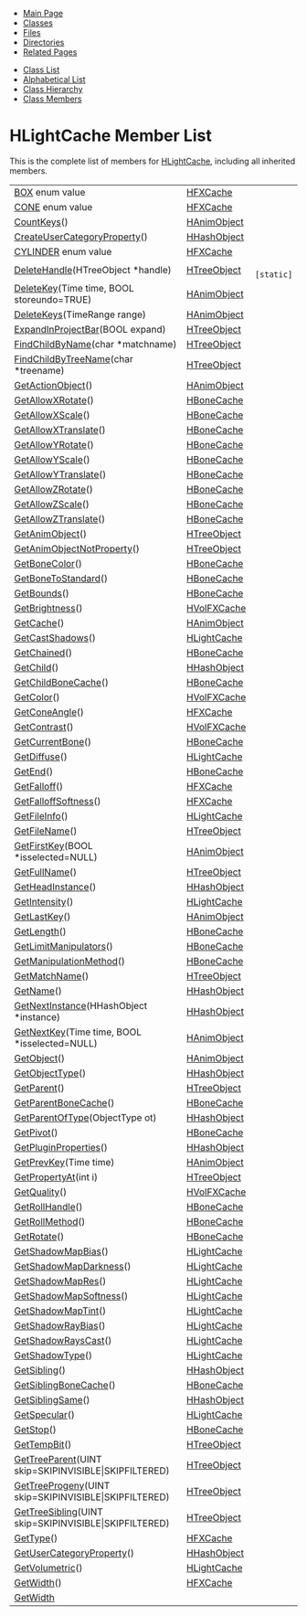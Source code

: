 <div class="tabs">

- [Main Page](index.md)
- <span id="current">[Classes](annotated.md)</span>
- [Files](files.md)
- [Directories](dirs.md)
- [Related Pages](pages.md)

</div>

<div class="tabs">

- [Class List](annotated.md)
- [Alphabetical List](classes.md)
- [Class Hierarchy](hierarchy.md)
- [Class Members](functions.md)

</div>

# HLightCache Member List

This is the complete list of members for <a href="classHLightCache.md" class="el">HLightCache</a>, including all inherited members.

|  |  |  |
|----|----|----|
| <a href="classHFXCache.md#dca29a1140aadadfd92b34a02fa516efe657cce1913c857166b0475f18668ef5" class="el">BOX</a> enum value | <a href="classHFXCache.md" class="el">HFXCache</a> |  |
| <a href="classHFXCache.md#dca29a1140aadadfd92b34a02fa516efc55b85dc15b00950104cb1ac870876a5" class="el">CONE</a> enum value | <a href="classHFXCache.md" class="el">HFXCache</a> |  |
| <a href="classHAnimObject.md#668ef951fe37165d284b57859a5a9ade" class="el">CountKeys</a>() | <a href="classHAnimObject.md" class="el">HAnimObject</a> |  |
| <a href="classHHashObject.md#9aa03709064628d1993ac2d7194d83cf" class="el">CreateUserCategoryProperty</a>() | <a href="classHHashObject.md" class="el">HHashObject</a> |  |
| <a href="classHFXCache.md#dca29a1140aadadfd92b34a02fa516efddec32fe897072b48368b1abe03de2aa" class="el">CYLINDER</a> enum value | <a href="classHFXCache.md" class="el">HFXCache</a> |  |
| <a href="classHTreeObject.md#68a56f970bf31e136b0855e2de4ac987" class="el">DeleteHandle</a>(HTreeObject \*handle) | <a href="classHTreeObject.md" class="el">HTreeObject</a> | ` [static]` |
| <a href="classHAnimObject.md#7bfea42385b70e86e14242d01506fd65" class="el">DeleteKey</a>(Time time, BOOL storeundo=TRUE) | <a href="classHAnimObject.md" class="el">HAnimObject</a> |  |
| <a href="classHAnimObject.md#ffd2c64958c237628fc3c8d613636eaf" class="el">DeleteKeys</a>(TimeRange range) | <a href="classHAnimObject.md" class="el">HAnimObject</a> |  |
| <a href="classHTreeObject.md#b185755bbb59d784cfb72664b3e478a7" class="el">ExpandInProjectBar</a>(BOOL expand) | <a href="classHTreeObject.md" class="el">HTreeObject</a> |  |
| <a href="classHTreeObject.md#ab3ce178e828b1b54051bd4f219e271a" class="el">FindChildByName</a>(char \*matchname) | <a href="classHTreeObject.md" class="el">HTreeObject</a> |  |
| <a href="classHTreeObject.md#3b0b70f3e9001b04fcec593ca1a22420" class="el">FindChildByTreeName</a>(char \*treename) | <a href="classHTreeObject.md" class="el">HTreeObject</a> |  |
| <a href="classHAnimObject.md#7f4814e03bdbe2508c6ed4160fb55d7d" class="el">GetActionObject</a>() | <a href="classHAnimObject.md" class="el">HAnimObject</a> |  |
| <a href="classHBoneCache.md#0d4e118a27febf18c7292f5ba61b43d3" class="el">GetAllowXRotate</a>() | <a href="classHBoneCache.md" class="el">HBoneCache</a> |  |
| <a href="classHBoneCache.md#36e6eddf1284af76b67a5f81f57e6a6b" class="el">GetAllowXScale</a>() | <a href="classHBoneCache.md" class="el">HBoneCache</a> |  |
| <a href="classHBoneCache.md#939bcec2905d4c14204c0db43a6aaf6f" class="el">GetAllowXTranslate</a>() | <a href="classHBoneCache.md" class="el">HBoneCache</a> |  |
| <a href="classHBoneCache.md#739a5e167f5510165e7f2e9050e88041" class="el">GetAllowYRotate</a>() | <a href="classHBoneCache.md" class="el">HBoneCache</a> |  |
| <a href="classHBoneCache.md#d4764835c664336693200f6bfeb1b9e4" class="el">GetAllowYScale</a>() | <a href="classHBoneCache.md" class="el">HBoneCache</a> |  |
| <a href="classHBoneCache.md#daf3a6e642de7a461550fbbf7242c94d" class="el">GetAllowYTranslate</a>() | <a href="classHBoneCache.md" class="el">HBoneCache</a> |  |
| <a href="classHBoneCache.md#ff91af58db38458b37665645f647bf39" class="el">GetAllowZRotate</a>() | <a href="classHBoneCache.md" class="el">HBoneCache</a> |  |
| <a href="classHBoneCache.md#4c7a58f30a62da3efd1af566b7f39f74" class="el">GetAllowZScale</a>() | <a href="classHBoneCache.md" class="el">HBoneCache</a> |  |
| <a href="classHBoneCache.md#223f91a0b1de17e13a95a5f7645fc8bb" class="el">GetAllowZTranslate</a>() | <a href="classHBoneCache.md" class="el">HBoneCache</a> |  |
| <a href="classHTreeObject.md#3d44b30ac7fcf929e97c61fa6970c5f1" class="el">GetAnimObject</a>() | <a href="classHTreeObject.md" class="el">HTreeObject</a> |  |
| <a href="classHTreeObject.md#5433fa82f429c17bcc63866680b58754" class="el">GetAnimObjectNotProperty</a>() | <a href="classHTreeObject.md" class="el">HTreeObject</a> |  |
| <a href="classHBoneCache.md#f874f6f9a097bd96887f22d26d64ad3e" class="el">GetBoneColor</a>() | <a href="classHBoneCache.md" class="el">HBoneCache</a> |  |
| <a href="classHBoneCache.md#a573ef0d3c4edccc3e1b01a594da82b0" class="el">GetBoneToStandard</a>() | <a href="classHBoneCache.md" class="el">HBoneCache</a> |  |
| <a href="classHBoneCache.md#290ff228cbcee1825af7d3d7440d7fa5" class="el">GetBounds</a>() | <a href="classHBoneCache.md" class="el">HBoneCache</a> |  |
| <a href="classHVolFXCache.md#80b5ad334425697424d8c9869097ebd0" class="el">GetBrightness</a>() | <a href="classHVolFXCache.md" class="el">HVolFXCache</a> |  |
| <a href="classHAnimObject.md#7c3338fc6e08706ddad054b1525ab709" class="el">GetCache</a>() | <a href="classHAnimObject.md" class="el">HAnimObject</a> |  |
| <a href="classHLightCache.md#39772af3de1b053ab64e068db75410c6" class="el">GetCastShadows</a>() | <a href="classHLightCache.md" class="el">HLightCache</a> |  |
| <a href="classHBoneCache.md#c657778ef0580dc8d6f47320853cbd45" class="el">GetChained</a>() | <a href="classHBoneCache.md" class="el">HBoneCache</a> |  |
| <a href="classHHashObject.md#3da8b1d86f721bfb3262ab8f42d0b7e9" class="el">GetChild</a>() | <a href="classHHashObject.md" class="el">HHashObject</a> |  |
| <a href="classHBoneCache.md#fc081323b0e35d76b80274b170cd8867" class="el">GetChildBoneCache</a>() | <a href="classHBoneCache.md" class="el">HBoneCache</a> |  |
| <a href="classHVolFXCache.md#a356b04322d3bf7aab1603877fb41c86" class="el">GetColor</a>() | <a href="classHVolFXCache.md" class="el">HVolFXCache</a> |  |
| <a href="classHFXCache.md#bf608352a135e1e57c2cfdea0e44180d" class="el">GetConeAngle</a>() | <a href="classHFXCache.md" class="el">HFXCache</a> |  |
| <a href="classHVolFXCache.md#df8714f76967f516090b5434e67340d8" class="el">GetContrast</a>() | <a href="classHVolFXCache.md" class="el">HVolFXCache</a> |  |
| <a href="classHBoneCache.md#db4a871cefb6385afcb3e7779e9539b0" class="el">GetCurrentBone</a>() | <a href="classHBoneCache.md" class="el">HBoneCache</a> |  |
| <a href="classHLightCache.md#75d44c7c54551f25270529c9e66469fc" class="el">GetDiffuse</a>() | <a href="classHLightCache.md" class="el">HLightCache</a> |  |
| <a href="classHBoneCache.md#eaea84cb0d49827aebc23dc5ce16d498" class="el">GetEnd</a>() | <a href="classHBoneCache.md" class="el">HBoneCache</a> |  |
| <a href="classHFXCache.md#b2ee7500ffc872302aec148199bc2d95" class="el">GetFalloff</a>() | <a href="classHFXCache.md" class="el">HFXCache</a> |  |
| <a href="classHFXCache.md#c1cfc09b47dca346d65c0641a874d60b" class="el">GetFalloffSoftness</a>() | <a href="classHFXCache.md" class="el">HFXCache</a> |  |
| <a href="classHLightCache.md#5158778c75932b3f5cce79855150386f" class="el">GetFileInfo</a>() | <a href="classHLightCache.md" class="el">HLightCache</a> |  |
| <a href="classHTreeObject.md#441760acf64ee395f3bf55dea6470fc6" class="el">GetFileName</a>() | <a href="classHTreeObject.md" class="el">HTreeObject</a> |  |
| <a href="classHAnimObject.md#eb35d3d43f0898362662c5e86e43e3fb" class="el">GetFirstKey</a>(BOOL \*isselected=NULL) | <a href="classHAnimObject.md" class="el">HAnimObject</a> |  |
| <a href="classHTreeObject.md#c2d927d82e5a3a64640c06443f40bf73" class="el">GetFullName</a>() | <a href="classHTreeObject.md" class="el">HTreeObject</a> |  |
| <a href="classHHashObject.md#5616a8d6197ea5f43bfb5cbf3f9b8f5e" class="el">GetHeadInstance</a>() | <a href="classHHashObject.md" class="el">HHashObject</a> |  |
| <a href="classHLightCache.md#f22275518d1b0a15454747f7a57f2677" class="el">GetIntensity</a>() | <a href="classHLightCache.md" class="el">HLightCache</a> |  |
| <a href="classHAnimObject.md#0379dcc491904356edfc1e090ba496f8" class="el">GetLastKey</a>() | <a href="classHAnimObject.md" class="el">HAnimObject</a> |  |
| <a href="classHBoneCache.md#0670dbd645d0e24b7f8f78d5c15d6aca" class="el">GetLength</a>() | <a href="classHBoneCache.md" class="el">HBoneCache</a> |  |
| <a href="classHBoneCache.md#6b72919921ce7e1b096d1b22f39ad775" class="el">GetLimitManipulators</a>() | <a href="classHBoneCache.md" class="el">HBoneCache</a> |  |
| <a href="classHBoneCache.md#a3ea59d2292f93bf2cd480f0c183a551" class="el">GetManipulationMethod</a>() | <a href="classHBoneCache.md" class="el">HBoneCache</a> |  |
| <a href="classHTreeObject.md#393dff0d5bf352fbad6c3552387bca4a" class="el">GetMatchName</a>() | <a href="classHTreeObject.md" class="el">HTreeObject</a> |  |
| <a href="classHHashObject.md#d85b49d73e45d0431b18e5a61c7e6f3f" class="el">GetName</a>() | <a href="classHHashObject.md" class="el">HHashObject</a> |  |
| <a href="classHHashObject.md#e63536d1fd80fc0931ab7aa73d18d8c1" class="el">GetNextInstance</a>(HHashObject \*instance) | <a href="classHHashObject.md" class="el">HHashObject</a> |  |
| <a href="classHAnimObject.md#e5c702148c17c9eff98f82ef6e271b35" class="el">GetNextKey</a>(Time time, BOOL \*isselected=NULL) | <a href="classHAnimObject.md" class="el">HAnimObject</a> |  |
| <a href="classHAnimObject.md#df6befb16a611cdfcd5dadd41ce3d4cc" class="el">GetObject</a>() | <a href="classHAnimObject.md" class="el">HAnimObject</a> |  |
| <a href="classHHashObject.md#effdee082fe387ec5dd54c03a2e22ed0" class="el">GetObjectType</a>() | <a href="classHHashObject.md" class="el">HHashObject</a> |  |
| <a href="classHTreeObject.md#aea074b20b6f6571959609e921d58de5" class="el">GetParent</a>() | <a href="classHTreeObject.md" class="el">HTreeObject</a> |  |
| <a href="classHBoneCache.md#c27c3c337c5c045153d6c237833e2286" class="el">GetParentBoneCache</a>() | <a href="classHBoneCache.md" class="el">HBoneCache</a> |  |
| <a href="classHHashObject.md#7cc7a014d4e2a101c1982a2f1b027cfe" class="el">GetParentOfType</a>(ObjectType ot) | <a href="classHHashObject.md" class="el">HHashObject</a> |  |
| <a href="classHBoneCache.md#cd163c36bdab70b3ad7da9218ad74487" class="el">GetPivot</a>() | <a href="classHBoneCache.md" class="el">HBoneCache</a> |  |
| <a href="classHHashObject.md#29e1059084f6ff925a74d86aeb9e3754" class="el">GetPluginProperties</a>() | <a href="classHHashObject.md" class="el">HHashObject</a> |  |
| <a href="classHAnimObject.md#d57ca6818a68df5c0dd17e909385aeaa" class="el">GetPrevKey</a>(Time time) | <a href="classHAnimObject.md" class="el">HAnimObject</a> |  |
| <a href="classHTreeObject.md#bb221cb3dea0d7da15bab04f12e0af7a" class="el">GetPropertyAt</a>(int i) | <a href="classHTreeObject.md" class="el">HTreeObject</a> |  |
| <a href="classHVolFXCache.md#6ca395703319eb0e8785f04b4d42463c" class="el">GetQuality</a>() | <a href="classHVolFXCache.md" class="el">HVolFXCache</a> |  |
| <a href="classHBoneCache.md#5b802ba8e1093510813427e3845eb03c" class="el">GetRollHandle</a>() | <a href="classHBoneCache.md" class="el">HBoneCache</a> |  |
| <a href="classHBoneCache.md#a507cd27f1f309f39b260e0fa6726d62" class="el">GetRollMethod</a>() | <a href="classHBoneCache.md" class="el">HBoneCache</a> |  |
| <a href="classHBoneCache.md#1d847328e29003cb93b4f5b2e0df52a0" class="el">GetRotate</a>() | <a href="classHBoneCache.md" class="el">HBoneCache</a> |  |
| <a href="classHLightCache.md#a25e8ba073496c44efcdfbef01e47269" class="el">GetShadowMapBias</a>() | <a href="classHLightCache.md" class="el">HLightCache</a> |  |
| <a href="classHLightCache.md#4c0dc21aa04836745be53b6c964921d6" class="el">GetShadowMapDarkness</a>() | <a href="classHLightCache.md" class="el">HLightCache</a> |  |
| <a href="classHLightCache.md#c2ef950f3303c70a6867d268d248e705" class="el">GetShadowMapRes</a>() | <a href="classHLightCache.md" class="el">HLightCache</a> |  |
| <a href="classHLightCache.md#4067cbc008f740ae8bbcac2bbfc0103c" class="el">GetShadowMapSoftness</a>() | <a href="classHLightCache.md" class="el">HLightCache</a> |  |
| <a href="classHLightCache.md#a00031239b46e5e0d509028c409f0b24" class="el">GetShadowMapTint</a>() | <a href="classHLightCache.md" class="el">HLightCache</a> |  |
| <a href="classHLightCache.md#72213bec87faa54bc5196c0926e8e8b3" class="el">GetShadowRayBias</a>() | <a href="classHLightCache.md" class="el">HLightCache</a> |  |
| <a href="classHLightCache.md#ab116b1cef88e5e13f37c8c3e09fa574" class="el">GetShadowRaysCast</a>() | <a href="classHLightCache.md" class="el">HLightCache</a> |  |
| <a href="classHLightCache.md#85e7520421f0a0859bdd7820ba332fc8" class="el">GetShadowType</a>() | <a href="classHLightCache.md" class="el">HLightCache</a> |  |
| <a href="classHHashObject.md#d6ea8ca9057dc82025912c710057fe09" class="el">GetSibling</a>() | <a href="classHHashObject.md" class="el">HHashObject</a> |  |
| <a href="classHBoneCache.md#1027a808f585a06ebd367cc3cbf1a83b" class="el">GetSiblingBoneCache</a>() | <a href="classHBoneCache.md" class="el">HBoneCache</a> |  |
| <a href="classHHashObject.md#5788d8ba32b9eb644c937edf2c937409" class="el">GetSiblingSame</a>() | <a href="classHHashObject.md" class="el">HHashObject</a> |  |
| <a href="classHLightCache.md#a9c4e4b0bc417eedf59c46334bf2f198" class="el">GetSpecular</a>() | <a href="classHLightCache.md" class="el">HLightCache</a> |  |
| <a href="classHBoneCache.md#c8e51a877bcc736eeba95c906dd4cb1a" class="el">GetStop</a>() | <a href="classHBoneCache.md" class="el">HBoneCache</a> |  |
| <a href="classHTreeObject.md#640699e574b6d3910dd388eebe21e6ec" class="el">GetTempBit</a>() | <a href="classHTreeObject.md" class="el">HTreeObject</a> |  |
| <a href="classHTreeObject.md#a9f532f72ce29f8555daa2c26ce32e49" class="el">GetTreeParent</a>(UINT skip=SKIPINVISIBLE\|SKIPFILTERED) | <a href="classHTreeObject.md" class="el">HTreeObject</a> |  |
| <a href="classHTreeObject.md#ddeb98d5cf1bdde9d31e8d13774619dd" class="el">GetTreeProgeny</a>(UINT skip=SKIPINVISIBLE\|SKIPFILTERED) | <a href="classHTreeObject.md" class="el">HTreeObject</a> |  |
| <a href="classHTreeObject.md#afae92abc783f082ab8db3fc5fc172b5" class="el">GetTreeSibling</a>(UINT skip=SKIPINVISIBLE\|SKIPFILTERED) | <a href="classHTreeObject.md" class="el">HTreeObject</a> |  |
| <a href="classHFXCache.md#97bbe45df6b2b139c951f179d5dc83b8" class="el">GetType</a>() | <a href="classHFXCache.md" class="el">HFXCache</a> |  |
| <a href="classHHashObject.md#9dd87d4e3e2d7a3ba397c36320e04627" class="el">GetUserCategoryProperty</a>() | <a href="classHHashObject.md" class="el">HHashObject</a> |  |
| <a href="classHLightCache.md#9b406ce3d4bb29218575ffe342d034b7" class="el">GetVolumetric</a>() | <a href="classHLightCache.md" class="el">HLightCache</a> |  |
| <a href="classHFXCache.md#ce2848c68165384ff92043fdf7f975ff" class="el">GetWidth</a>() | <a href="classHFXCache.md" class="el">HFXCache</a> |  |
| <a href="classHFXCache.md#80518945c5a5745a6410f90ca17b16d7" class="el">GetWidth